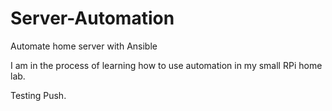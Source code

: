 # Server-Automation
Automate home server with Ansible

I am in the process of learning how to use automation in my small RPi home lab.

Testing Push.
